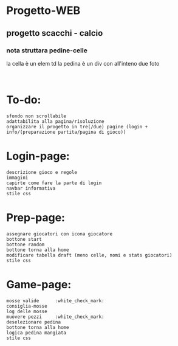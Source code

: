 # Progetto-WEB
## progetto scacchi - calcio
### nota struttara pedine-celle
la cella è un elem td 
la pedina è un div con all'inteno due foto

<td cella>
    <div pedina>
        <img tipo_pedina>
        <img calciatore>
    </div>
</td>

# To-do:
    sfondo non scrollabile
    adattabilita alla pagina/risoluzione
    organizzare il progetto in tre(/due) pagine (login + info/(preparazione partita/pagina di gioco))

# Login-page:
    descrizione gioco e regole
    immagini 
    capirte come fare la parte di login
    navbar informativa
    stile css

# Prep-page:
    assegnare giocatori con icona giocatore
    bottone start
    bottone random
    bottone torna alla home
    modificare tabella draft (meno celle, nomi e stats giocatori)
    stile css

# Game-page:
    mosse valide      :white_check_mark:
    consiglia-mosse
    log delle mosse
    muovere pezzi     :white_check_mark:
    deselezionare pedina
    bottone torna alla home
    logica pedina mangiata
    stile css